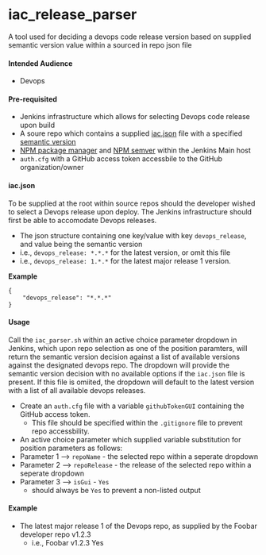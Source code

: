 # iac_release_parser
A tool used for deciding a devops code release version based on supplied semantic version value within a sourced in repo json file

#### Intended Audience
* Devops

#### Pre-requisited
* Jenkins infrastructure which allows for selecting Devops code release upon build
* A soure repo which contains a supplied [iac.json](#iacjson) file with a specified [semantic version](https://semver.org/)
* [NPM package manager](https://docs.npmjs.com/downloading-and-installing-node-js-and-npm) and [NPM semver](https://www.npmjs.com/package/semver) within the Jenkins Main host
* `auth.cfg` with a GitHub access token accessbile to the GitHub organization/owner

#### iac.json
To be supplied at the root within source repos should the developer wished to select a Devops release upon deploy. The Jenkins infrastructure should first be able to accomodate Devops releases.
* The json structure containing one key/value with key `devops_release`, and value being the semantic version
* i.e., `devops_release: *.*.*` for the latest version, or omit this file
* i.e., `devops_release: 1.*.*` for the latest major release 1 version.

**Example**
```
{
	"devops_release": "*.*.*"
}
```

#### Usage
Call the `iac_parser.sh` within an active choice parameter dropdown in Jenkins, which upon repo selection as one of the position paramters, will return the semantic version decision against a list of available versions against the designated devops repo. The dropdown will provide the semantic version decision with no available options if the `iac.json` file is present. If this file is omiited, the dropdown will default to the latest version with a list of all available devops releases.
* Create an `auth.cfg` file with a variable `githubTokenGUI` containing the GitHub access token.
  *  This file should be specified within the `.gitignore` file to prevent repo accessbility.
*  An active choice parameter which supplied variable substitution for position parameters as follows:
  * Parameter 1 --> `repoName` - the selected repo within a seperate dropdown
  * Parameter 2 --> `repoRelease` - the release of the selected repo within a seperate dropdown
  * Parameter 3 --> `isGui` - `Yes`
    * should always be `Yes` to prevent a non-listed output 

#### Example
* The latest major release 1 of the Devops repo, as supplied by the Foobar developer repo v1.2.3
  * i.e., Foobar v1.2.3 Yes 
